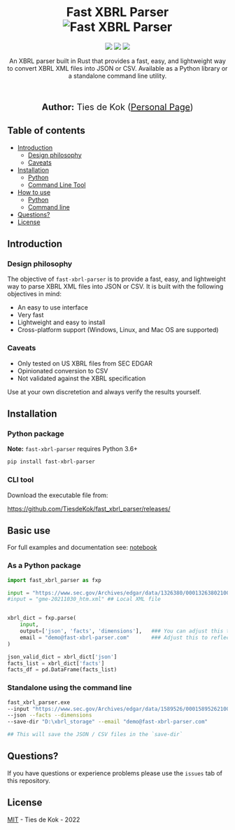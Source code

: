 <h1 align="center">
    Fast XBRL Parser<br>
    
   <img src="https://i.imgur.com/2KcunUN.png" alt="Fast XBRL Parser" title="Fast XBRL Parser" />
   
</h1>
<p align="center">  
 <a href="https://mybinder.org/v2/gh/TiesdeKok/fast_xbrl_parser/HEAD?labpath=examples%2Fexample.ipynb"><img src="https://mybinder.org/badge_logo.svg"></a>
 <a href="https://opensource.org/licenses/MIT"><img src="https://img.shields.io/badge/license-MIT-blue.svg"></a>
  <img src="https://img.shields.io/badge/last%20updated-January%202022-3d62d1">
 
</p>

<p align="center">
An XBRL parser built in Rust that provides a fast, easy, and lightweight way to convert XBRL XML files into JSON or CSV. Available as a Python library or a standalone command line utility. <br><br>
<br><br>
  <span style='font-size: 15pt'><strong>Author:</strong> Ties de Kok (<a href="https://www.TiesdeKok.com">Personal Page</a>)</span>
</p>

## Table of contents

  * [Introduction](#introduction)
  	* [Design philosophy](#philosophy)
  	* [Caveats](#caveats)
  * [Installation](#installation)
      * [Python](#python-install)
      * [Command Line Tool](#cli-install) 
  * [How to use](#howtouse)
      * [Python](#python)
      * [Command line](#commandline)
  * [Questions?](#questions)
  * [License](#license)

<h2 id="introduction">Introduction</h2>
  
<h3 id="philosophy">Design philosophy</h3>

The objective of `fast-xbrl-parser` is to provide a fast, easy, and lightweight way to parse XBRL XML files into JSON or CSV. 
It is built with the following objectives in mind:

- An easy to use interface   
- Very fast      
- Lightweight and easy to install    
- Cross-platform support (Windows, Linux, and Mac OS are supported)    

<h3 id="caveats">Caveats</h3>

- Only tested on US XBRL files from SEC EDGAR   
- Opinionated conversion to CSV     
- Not validated against the XBRL specification    

Use at your own discretetion and always verify the results yourself. 

<h2 id="installation">Installation</h2>

<h3 id="python-install">Python package</h3>

**Note:** `fast-xbrl-parser` requires Python 3.6+

```bash
pip install fast-xbrl-parser
```
<h3 id="cli-install">CLI tool</h3>

Download the executable file from:

https://github.com/TiesdeKok/fast_xbrl_parser/releases/

<h2 id="howtouse">Basic use</h2>

For full examples and documentation see: [notebook](https://github.com/TiesdeKok/fast_xbrl_parser/blob/master/examples/example.ipynb)

<h3 id="python">As a Python package</h3>

```python
import fast_xbrl_parser as fxp

input = "https://www.sec.gov/Archives/edgar/data/1326380/000132638021000129/gme-20211030_htm.xml" ## Edgar URL
#input = "gme-20211030_htm.xml" ## Local XML file


xbrl_dict = fxp.parse(
    input, 
    output=['json', 'facts', 'dimensions'],   ### You can adjust this to only return certain outputs. 
    email = "demo@fast-xbrl-parser.com"       ### Adjust this to reflect your email address. This is required by the SEC Edgar system when passing a URL.  
) 

json_valid_dict = xbrl_dict['json']
facts_list = xbrl_dict['facts']
facts_df = pd.DataFrame(facts_list)
```

<h3 id="commandline">Standalone using the command line</h3>

```bash
fast_xbrl_parser.exe
--input "https://www.sec.gov/Archives/edgar/data/1589526/000158952621000140/blbd-20211002_htm.xml" 
--json --facts --dimensions 
--save-dir "D:\xbrl_storage" --email "demo@fast-xbrl-parser.com"

## This will save the JSON / CSV files in the `save-dir`
```

<h2 id="questions">Questions?</h2>

If you have questions or experience problems please use the `issues` tab of this repository.

<h2 id="license">License</h2>

[MIT](LICENSE) - Ties de Kok - 2022
